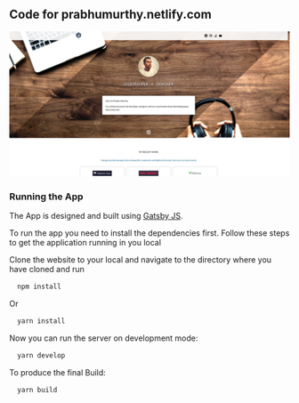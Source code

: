 ## Code for prabhumurthy.netlify.com

![Website front](/src/assets/md-file-screenshot.jpg)

### Running the App

The App is designed and built using <a href="http://gatsbyjs.org">Gatsby JS</a>.

To run the app you need to install the dependencies first.
Follow these steps to get the application running in you local

Clone the website to your local and navigate to the directory where you have cloned and run

```javascript
  npm install
```

  Or

```javascript
  yarn install
```

Now you can run the server on development mode:

```javascript
  yarn develop
```

To produce the final Build:

```javascript
  yarn build
```
